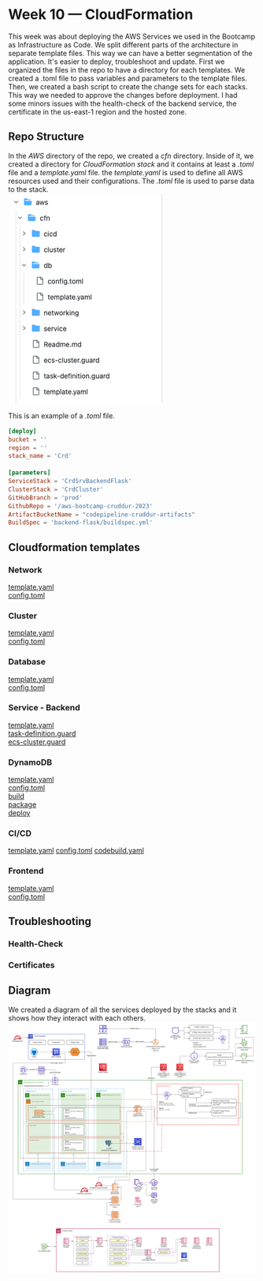 # Week 10 — CloudFormation
This week was about deploying the AWS Services we used in the Bootcamp as Infrastructure as Code. We split different parts of the architecture in separate template files. This way we can have a better segmentation of the application. It's easier to deploy, troubleshoot and update. First we organized the files in the repo to have a directory for each templates. We created a .toml file to pass variables and parameters to the template files. Then, we created a bash script to create the change sets for each stacks. This way we needed to approve the changes before deployment. I had some minors issues with the health-check of the backend service, the certificate in the us-east-1 region and the hosted zone.

## Repo Structure
In the *AWS* directory of the repo, we created a *cfn* directory. Inside of it, we created a directory for *CloudFormation stack* and it contains at least a *.toml* file and a *template.yaml* file. the *template.yaml* is used to define all AWS resources used and their configurations. The *.toml* file is used to parse data to the stack.  
![Structure](/journal/assets/structure1_w10.png "Structure")

This is an example of a *.toml* file.
``` toml
[deploy]
bucket = ''
region = ''
stack_name = 'Crd'

[parameters]
ServiceStack = 'CrdSrvBackendFlask'
ClusterStack = 'CrdCluster'
GitHubBranch = 'prod'
GithubRepo = '/aws-bootcamp-cruddur-2023'
ArtifactBucketName = "codepipeline-cruddur-artifacts"
BuildSpec = 'backend-flask/buildspec.yml'
```

## Cloudformation templates
### Network
[template.yaml](https://github.com/CFelt22/aws-bootcamp-cruddur-2023/blob/main/aws/cfn/networking/template.yaml)  
[config.toml](https://github.com/CFelt22/aws-bootcamp-cruddur-2023/blob/main/aws/cfn/networking/config.toml)

### Cluster
[template.yaml](https://github.com/CFelt22/aws-bootcamp-cruddur-2023/blob/main/aws/cfn/cluster/template.yaml)  
[config.toml](https://github.com/CFelt22/aws-bootcamp-cruddur-2023/blob/main/aws/cfn/cluster/config.toml)

### Database
[template.yaml](https://github.com/CFelt22/aws-bootcamp-cruddur-2023/blob/main/aws/cfn/db/template.yaml)  
[config.toml](https://github.com/CFelt22/aws-bootcamp-cruddur-2023/blob/main/aws/cfn/db/config.toml)

### Service - Backend
[template.yaml](https://github.com/CFelt22/aws-bootcamp-cruddur-2023/blob/main/aws/cfn/template.yaml)  
[task-definition.guard](https://github.com/CFelt22/aws-bootcamp-cruddur-2023/blob/main/aws/cfn/task-definition.guard)  
[ecs-cluster.guard](https://github.com/CFelt22/aws-bootcamp-cruddur-2023/blob/main/aws/cfn/ecs-cluster.guard)

### DynamoDB
[template.yaml](https://github.com/CFelt22/aws-bootcamp-cruddur-2023/blob/main/ddb/template.yaml)  
[config.toml](https://github.com/CFelt22/aws-bootcamp-cruddur-2023/blob/main/ddb/config.toml)  
[build](https://github.com/CFelt22/aws-bootcamp-cruddur-2023/blob/main/ddb/build-1)  
[package](https://github.com/CFelt22/aws-bootcamp-cruddur-2023/blob/main/ddb/package-2)  
[deploy](https://github.com/CFelt22/aws-bootcamp-cruddur-2023/blob/main/ddb/deploy-3)

### CI/CD
[template.yaml](https://github.com/CFelt22/aws-bootcamp-cruddur-2023/blob/main/aws/cfn/cicd/template.yaml)
[config.toml](https://github.com/CFelt22/aws-bootcamp-cruddur-2023/blob/main/aws/cfn/cicd/config.toml)
[codebuild.yaml](https://github.com/CFelt22/aws-bootcamp-cruddur-2023/blob/main/aws/cfn/cicd/nested/codebuild.yaml)

### Frontend
[template.yaml](https://github.com/CFelt22/aws-bootcamp-cruddur-2023/blob/main/aws/cfn/frontend/template.yaml)  
[config.toml](https://github.com/CFelt22/aws-bootcamp-cruddur-2023/blob/main/aws/cfn/frontend/config.toml)

## Troubleshooting

### Health-Check

### Certificates

## Diagram
We created a diagram of all the services deployed by the stacks and it shows how they interact with each others.
![Diagram](/journal/assets/cfn1_w10.png "Diagram")
